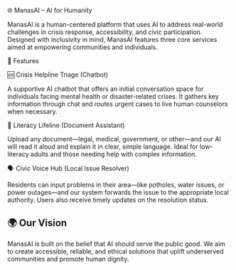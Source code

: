 

 🌐 ManasAI – AI for Humanity

ManasAI is a human-centered platform that uses AI to address real-world challenges in crisis response, accessibility, and civic participation. Designed with inclusivity in mind, ManasAI features three core services aimed at empowering communities and individuals.



🔹 Features

 🆘 Crisis Helpline Triage (Chatbot)

A supportive AI chatbot that offers an initial conversation space for individuals facing mental health or disaster-related crises. It gathers key information through chat and routes urgent cases to live human counselors when necessary.

 📄 Literacy Lifeline (Document Assistant)

Upload any document—legal, medical, government, or other—and our AI will read it aloud and explain it in clear, simple language. Ideal for low-literacy adults and those needing help with complex information.

 🗣️ Civic Voice Hub (Local Issue Resolver)

Residents can input problems in their area—like potholes, water issues, or power outages—and our system forwards the issue to the appropriate local authority. Users also receive timely updates on the resolution status.




## 🌍 Our Vision

ManasAI is built on the belief that AI should serve the public good. We aim to create accessible, reliable, and ethical solutions that uplift underserved communities and promote human dignity.





